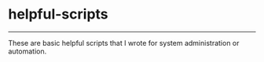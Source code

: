 # helpful-scripts
---
These are basic helpful scripts that I wrote for system administration or automation. 
